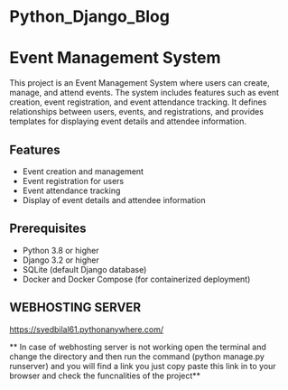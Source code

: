 # Python_Django_Blog
# Event Management System

This project is an Event Management System where users can create, manage, and attend events. The system includes features such as event creation, event registration, and event attendance tracking. It defines relationships between users, events, and registrations, and provides templates for displaying event details and attendee information.

## Features

- Event creation and management
- Event registration for users
- Event attendance tracking
- Display of event details and attendee information

## Prerequisites

- Python 3.8 or higher
- Django 3.2 or higher
- SQLite (default Django database)
- Docker and Docker Compose (for containerized deployment)

## WEBHOSTING SERVER 
https://syedbilal61.pythonanywhere.com/

** In case of webhosting server is not working open the terminal and change the directory  and then run the command (python manage.py runserver) and you will find a link you just copy paste this link in to your browser and check the funcnalities of the project**


